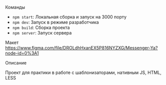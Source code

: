 Команды

- `npm start`: Локальная сборка и запуск на 3000 порту
- `npm dev`: Запуск в режиме разработчика
- `npm build`: Сборка проекта
- `npm server`: Запуск сервера

Макет
https://www.figma.com/file/DROLdhHxanEX5P816NYZXG/Messenger-Ya?node-id=0%3A1

Описание

Проект для практики в работе с шаблонизаторами, нативным JS, HTML, LESS
